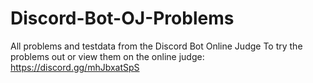# Discord-Bot-OJ-Problems
All problems and testdata from the Discord Bot Online Judge
To try the problems out or view them on the online judge: https://discord.gg/mhJbxatSpS
